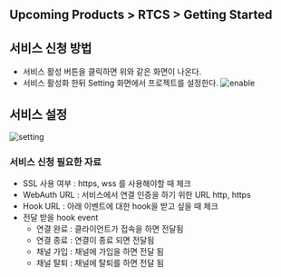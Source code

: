## Upcoming Products > RTCS > Getting Started
## 서비스 신청 방법
* 서비스 활성 버튼을 클릭하면 위와 같은 화면이 나온다.
* 서비스 활성화 한뒤 Setting 화면에서 프로젝트를 설정한다.
![enable](http://static.toastoven.net/prod_rtcs/main.png)

## 서비스 설정
![setting](http://static.toastoven.net/prod_rtcs/setting.png)
### 서비스 신청 필요한 자료
- SSL 사용 여부 : https, wss 를 사용해야할 때 체크
- WebAuth URL : 서비스에서 연결 인증을 하기 위한 URL http, https
- Hook URL : 아래 이벤트에 대한 hook을 받고 싶을 때 체크
- 전달 받을 hook event
  - 연결 완료 : 클라이언트가 접속을 하면 전달됨
  - 연결 종료 : 연결이 종료 되면 전달됨
  - 채널 가입 : 채널에 가입을 하면 전달 됨
  - 채널 탈퇴 : 채널에 탈퇴를 하면 전달 됨
